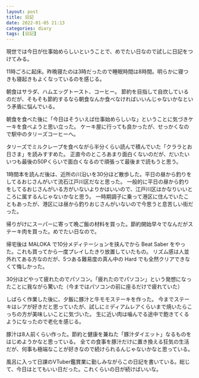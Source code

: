 ```yaml
---
layout: post
title: 日記
date: 2022-01-05 21:13
categories: diary
tags: [日記]
---
```


現世では今日が仕事始めらしいということで、めでたい日なので試しに日記をつけてみる。

11時ごろに起床。昨晩寝たのは3時だったので睡眠時間は8時間。明らかに寝つきも寝起きもよくなっているのを感じる。

朝食はサラダ、ハムエッグトースト、コーヒー。
節約を目指して自炊しているのだが、そもそも節約するなら朝食なんか食べなければいいんじゃないかなという矛盾に悩んでいる。

朝食を食べた後に「今日はそういえば仕事始めらしいな」ということに気づきケーキを食べようと思い立った。
ケーキ屋に行っても良かったが、せっかくなので駅中のタリーズコーヒーへ。

タリーズでミルクレープを食べながら半分くらい読んで積んでいた「クララとお日さま」を読みすすめた。
正直今のところあまり面白くないのだが、だいたいいつも最後の50Pくらいで面白くなるので頑張って最後まで読もうと思う。

1時間本を読んだ後は、近所の川沿いを30分ほど散歩した。平日の昼から釣りをしてるおじさんがいて流石江戸川区だなと思った。
一般的に平日の昼から釣りをしてるおじさんがいる方がいないよりかはいいので、江戸川区はかなりいいところに属するんじゃないかなと思う。
一時期調子に乗って港区に住んでいたこともあったが、港区には昼から釣りおじさんがいないので今思うと息苦しい街だった。

帰りがけにスーパーに寄って晩ご飯の材料を買った。節約開始早々でなんだがステーキ肉を買った。めでたい日なので。

帰宅後は MALOKA で10分メディテーションを挟んでから Beat Saber をやった。これも買ってから一度プレイしたきり放置していたもの。
リズム感は人並外れてある方なのだが、5つある難易度の真ん中の Hard でも全然クリアできなくて悔しかった。

30分ほどやって疲れたのでパソコン。「疲れたのでパソコン」という発想になったことに我ながら驚いた（今まではパソコンの前に座るだけで疲れていた）

しばらく作業した後に、夕飯に豚汁と牛モモステーキを作った。
今までステーキはレアが好きだと思っていたが、試しにミディアムレアくらいまで焼いたらこっちの方が美味しいことに気づいた。
生に近い肉は噛んでる途中で飽きてくるようになったので老化を感じる。

豚汁は8人前くらい作った。節約と健康を兼ねた「豚汁ダイエット」なるものをはじめようかなと思っている。
全ての食事を豚汁だけに置き換える狂気の生活だが、何事も極端なことが好きなので続けられるんじゃないかなと思っている。

風呂に入って日課のVTuber鑑賞業に勤しみながらこの日記を書いている。総じて、今日はとてもいい日だった。これくらいの日が続けばいいな。
